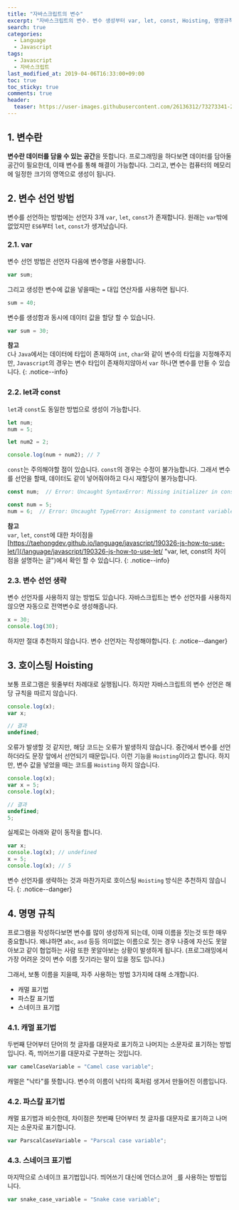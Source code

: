```yaml
---
title: "자바스크립트의 변수"
excerpt: "자바스크립트의 변수. 변수 생성부터 var, let, const, Hoisting, 명명규칙 등 간단하지만 중요한 내용을 소개합니다."
search: true
categories:
  - Language
  - Javascript
tags:
  - Javascript
  - 자바스크립트
last_modified_at: 2019-04-06T16:33:00+09:00
toc: true
toc_sticky: true
comments: true
header:
  teaser: https://user-images.githubusercontent.com/26136312/73273341-29c2a000-4227-11ea-8a84-f4b4c363d247.png
---
```


## 1. 변수란

**변수란 데이터를 담을 수 있는 공간**을 뜻합니다. 프로그래밍을 하다보면 데이터를 담아둘 공간이 필요한데, 이때 변수를 통해 해결이 가능합니다. 그리고, 변수는 컴퓨터의 메모리에 일정한 크기의 영역으로 생성이 됩니다.

## 2. 변수 선언 방법

변수를 선언하는 방법에는 선언자 3개 `var`, `let`, `const`가 존재합니다. 원래는 `var`밖에 없었지만 `ES6`부터 `let`, `const`가 생겨났습니다.

### 2.1. var

변수 선언 방법은 선언자 다음에 변수명을 사용합니다.

```javascript
var sum;
```

그리고 생성한 변수에 값을 넣을때는 `=` 대입 연산자를 사용하면 됩니다.

```javascript
sum = 40;
```

변수를 생성함과 동시에 데이터 값을 할당 할 수 있습니다.

```javascript
var sum = 30;
```

**참고**  
`C`나 `Java`에서는 데이터에 타입이 존재하여 `int`, `char`와 같이 변수의 타입을 지정해주지만, `Javascript`의 경우는 변수 타입이 존재하지않아서 `var` 하나면 변수를 만들 수 있습니다.
{: .notice--info}

### 2.2. let과 const

`let`과 `const`도 동일한 방법으로 생성이 가능합니다.

```javascript
let num;
num = 5;

let num2 = 2;

console.log(num + num2); // 7
```

`const`는 주의해야할 점이 있습니다. `const`의 경우는 수정이 불가능합니다. 그래서 변수를 선언을 할때, 데이터도 같이 넣어줘야하고 다시 재할당이 불가능합니다.

```javascript
const num;  // Error: Uncaught SyntaxError: Missing initializer in const declaration

const num = 5;
num = 6;  // Error: Uncaught TypeError: Assignment to constant variable.
```

**참고**  
`var`, `let`, `const`에 대한 차이점을 [https://taehongdev.github.io/language/javascript/190326-js-how-to-use-let/](/language/javascript/190326-js-how-to-use-let/ "var, let, const의 차이점을 설명하는 글")에서 확인 할 수 있습니다.
{: .notice--info}

### 2.3. 변수 선언 생략

변수 선언자를 사용하지 않는 방법도 있습니다. 자바스크립트는 변수 선언자를 사용하지 않으면 자동으로 전역변수로 생성해줍니다.

```javascript
x = 30;
console.log(30);
```

하지만 절대 추천하지 않습니다. 변수 선언자는 작성해야합니다.
{: .notice--danger}

## 3. 호이스팅 Hoisting

보통 프로그램은 윗줄부터 차례대로 실행됩니다. 하지만 자바스크립트의 변수 선언은 해당 규칙을 따르지 않습니다.

```javascript
console.log(x);
var x;
```

```javascript
// 결과
undefined;
```

오류가 발생할 것 같지만, 해당 코드는 오류가 발생하지 않습니다. 중간에서 변수를 선언하더라도 문장 앞에서 선언되기 때문입니다. 이런 기능을 `Hoisting`이라고 합니다. 하지만, 변수 값을 넣었을 때는 코드를 `Hoisting` 하지 않습니다.

```javascript
console.log(x);
var x = 5;
console.log(x);
```

```javascript
// 결과
undefined;
5;
```

실제로는 아래와 같이 동작을 합니다.

```javascript
var x;
console.log(x); // undefined
x = 5;
console.log(x); // 5
```

변수 선언자를 생략하는 것과 마찬가지로 호이스팅 `Hoisting` 방식은 추천하지 않습니다.
{: .notice--danger}

## 4. 명명 규칙

프로그램을 작성하다보면 변수를 많이 생성하게 되는데, 이때 이름을 짓는것 또한 매우 중요합니다. 왜냐하면 `abc`, `asd` 등등 의미없는 이름으로 짓는 경우 나중에 자신도 못알아보고 같이 협업하는 사람 또한 못알아보는 상황이 발생하게 됩니다. (프로그래밍에서 가장 어려운 것이 변수 이름 짓기라는 말이 있을 정도 입니다.)

그래서, 보통 이름을 지을때, 자주 사용하는 방법 3가지에 대해 소개합니다.

- 캐멀 표기법
- 파스칼 표기법
- 스네이크 표기법

### 4.1. 캐멀 표기법

두번째 단어부터 단어의 첫 글자를 대문자로 표기하고 나머지는 소문자로 표기하는 방법입니다. 즉, 띄어쓰기를 대문자로 구분하는 것입니다.

```javascript
var camelCaseVariable = "Camel case variable";
```

캐멀은 "낙타"를 뜻합니다. 변수의 이름이 낙타의 혹처럼 생겨서 만들어진 이름입니다.

### 4.2. 파스칼 표기법

캐멀 표기법과 비슷한데, 차이점은 첫번째 단어부터 첫 글자를 대문자로 표기하고 나머지는 소문자로 표기합니다.

```javascript
var ParscalCaseVariable = "Parscal case variable";
```

### 4.3. 스네이크 표기법

마지막으로 스네이크 표기법입니다. 띄어쓰기 대신에 언더스코어 `_`를 사용하는 방법입니다.

```javascript
var snake_case_variable = "Snake case variable";
```
